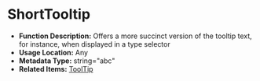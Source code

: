 # ShortTooltip

- **Function Description:** Offers a more succinct version of the tooltip text, for instance, when displayed in a type selector
- **Usage Location:** Any
- **Metadata Type:** string="abc"
- **Related Items:** [ToolTip](ToolTip/ToolTip.md)